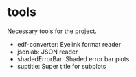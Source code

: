 # tools
Necessary tools for the project.

- edf-converter: Eyelink format reader
- jsonlab: JSON reader
- shadedErrorBar: Shaded error bar plots
- suptitle: Super title for subplots